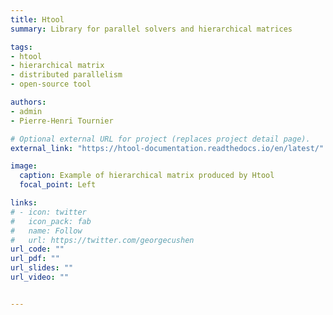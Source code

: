 ```yaml
---
title: Htool
summary: Library for parallel solvers and hierarchical matrices

tags: 
- htool
- hierarchical matrix
- distributed parallelism
- open-source tool

authors:
- admin
- Pierre-Henri Tournier

# Optional external URL for project (replaces project detail page).
external_link: "https://htool-documentation.readthedocs.io/en/latest/"

image:
  caption: Example of hierarchical matrix produced by Htool
  focal_point: Left

links:
# - icon: twitter
#   icon_pack: fab
#   name: Follow
#   url: https://twitter.com/georgecushen
url_code: ""
url_pdf: ""
url_slides: ""
url_video: ""


---
```

<!-- Htool is an implementation of hierarchical matrices (cf. this [reference](http://www.springer.com/gp/book/9783662473238) or this [one](http://www.springer.com/gp/book/9783540771463)), it was written to test *Domain Decomposition Methods* (DDM) applied to *Boundary Element Method* (BEM). It provides:

- routines to build hierarchical matrix structures (cluster trees, block trees, low-rank matrices and block matrices),
- parallel matrix-vector and matrix-matrix product using MPI and OpenMP,
- preconditioning techniques using domain decomposition methods,
- the possibility to use Htool with any generator of coefficients (e.g., your own BEM library),
- an interface with [HPDDM](https://github.com/hpddm/hpddm) for iterative solvers,
- GUI and several service functions to display informations about matrix structures and timing,
- a Python interface.

Htool is written by Pierre-Henri Tournier and I, it is available on [GitHub](https://github.com/htool-ddm/htool). -->
